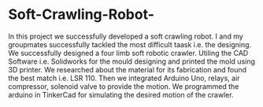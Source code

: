 # Soft-Crawling-Robot-
In this project we successfully developed a soft crawling robot.
I and my groupmates successfully tackled the most difficult taask i.e. the designing.
We successfully designed a four limb soft robotic crawler. Utiling the CAD Software i.e. Solidworks for the mould designing and printed the mold using 3D printer.
We researched about the material for its fabrication and found the best match i.e. LSR 110.
Then we integrated Arduino Uno, relays, air compressor, solenoid valve to provide the motion.
We programmed the arduino in TinkerCad for simulating the desired motion of the crawler.
